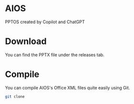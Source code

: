 # AIOS
PPTOS created by Copilot and ChatGPT

# Download
You can find the PPTX file under the releases tab.

# Compile
You can compile AIOS's Office XML files quite easily using Git.

```bash
git clone 
```
